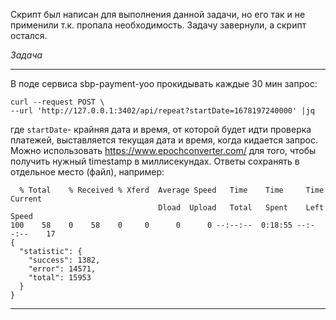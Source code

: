 Скрипт был написан для выполнения данной задачи, но его так и не применили т.к. пропала необходимость. Задачу завернули, а скрипт остался.

*Задача*
___
В поде сервиса sbp-payment-yoo прокидывать каждые 30 мин  запрос:
  ```
  curl --request POST \
  --url 'http://127.0.0.1:3402/api/repeat?startDate=1678197240000' |jq
  ```
где ```startDate```- крайняя дата и время, от которой будет идти проверка платежей, выставляется текущая дата и время, когда кидается запрос.
Можно использовать https://www.epochconverter.com/ для того, чтобы получить нужный timestamp в миллисекундах.
Ответы сохранять в отдельное место (файл), например:
```
  % Total    % Received % Xferd  Average Speed   Time    Time     Time  Current
                                 Dload  Upload   Total   Spent    Left  Speed
100    58    0    58    0     0      0      0 --:--:--  0:18:55 --:--:--    17
{
  "statistic": {
    "success": 1382,
    "error": 14571,
    "total": 15953
  }
}
```
___
